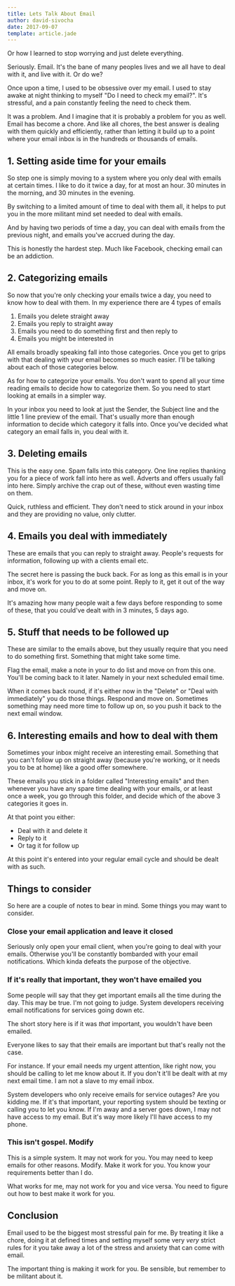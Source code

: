 ```yaml
---
title: Lets Talk About Email
author: david-sivocha
date: 2017-09-07
template: article.jade
---
```


Or how I learned to stop worrying and just delete everything.

Seriously. Email. It's the bane of many peoples lives and we all have to deal with it, and live with it. Or do we?

Once upon a time, I used to be obsessive over my email. I used to stay awake at night thinking to myself "Do I need to check my email?". It's stressful, and a pain constantly feeling the need to check them.

<span class="more"></span>

It was a problem. And I imagine that it is probably a problem for you as well. Email has become a chore. And like all chores, the best answer is dealing with them quickly and efficiently, rather than letting it build up to a point where your email inbox is in the hundreds or thousands of emails.

## 1. Setting aside time for your emails

So step one is simply moving to a system where you only deal with emails at certain times. I like to do it twice a day, for at most an hour. 30 minutes in the morning, and 30 minutes in the evening.

By switching to a limited amount of time to deal with them all, it helps to put you in the more militant mind set needed to deal with emails.

And by having two periods of time a day, you can deal with emails from the previous night, and emails you've accrued during the day.

This is honestly the hardest step. Much like Facebook, checking email can be an addiction.

## 2. Categorizing emails

So now that you're only checking your emails twice a day, you need to know how to deal with them. In my experience there are 4 types of emails

1. Emails you delete straight away
1. Emails you reply to straight away
1. Emails you need to do something first and then reply to
1. Emails you might be interested in

All emails broadly speaking fall into those categories. Once you get to grips with that dealing with your email becomes so much easier. I'll be talking about each of those categories below.

As for how to categorize your emails. You don't want to spend all your time reading emails to decide how to categorize them. So you need to start looking at emails in a simpler way.

In your inbox you need to look at just the Sender, the Subject line and the little 1 line preview of the email. That's usually more than enough information to decide which category it falls into. Once you've decided what category an email falls in, you deal with it.

## 3. Deleting emails

This is the easy one. Spam falls into this category. One line replies thanking you for a piece of work fall into here as well. Adverts and offers usually fall into here. Simply archive the crap out of these, without even wasting time on them. 

Quick, ruthless and efficient. They don't need to stick around in your inbox and they are providing no value, only clutter.

## 4. Emails you deal with immediately

These are emails that you can reply to straight away. People's requests for information, following up with a clients email etc.

The secret here is passing the buck back. For as long as this email is in your inbox, it's work for you to do at some point. Reply to it, get it out of the way and move on.

It's amazing how many people wait a few days before responding to some of these, that you could've dealt with in 3 minutes, 5 days ago.

## 5. Stuff that needs to be followed up

These are similar to the emails above, but they usually require that you need to do something first. Something that might take some time.

Flag the email, make a note in your to do list and move on from this one. You'll be coming back to it later. Namely in your next scheduled email time.

When it comes back round, if it's either now in the "Delete" or "Deal with immediately" you do those things. Respond and move on. Sometimes something may need more time to follow up on, so you push it back to the next email window.

## 6. Interesting emails and how to deal with them

Sometimes your inbox might receive an interesting email. Something that you can't follow up on straight away (because you're working, or it needs you to be at home) like a good offer somewhere.

These emails you stick in a folder called "Interesting emails" and then whenever you have any spare time dealing with your emails, or at least once a week, you go through this folder, and decide which of the above 3 categories it goes in.

At that point you either:

- Deal with it and delete it
- Reply to it
- Or tag it for follow up

At this point it's entered into your regular email cycle and should be dealt with as such.

## Things to consider

So here are a couple of notes to bear in mind. Some things you may want to consider.

### Close your email application and leave it closed

Seriously only open your email client, when you're going to deal with your emails. Otherwise you'll be constantly bombarded with your email notifications. Which kinda defeats the purpose of the objective.

### If it's really that important, they won't have emailed you

Some people will say that they get important emails all the time during the day. This may be true. I'm not going to judge. System developers receiving email notifications for services going down etc.

The short story here is if it was _that_ important, you wouldn't have been emailed.

Everyone likes to say that their emails are important but that's really not the case.

For instance. If your email needs my urgent attention, like right now, you should be calling to let me know about it. If you don't it'll be dealt with at my next email time. I am not a slave to my email inbox.

System developers who only receive emails for service outages? Are you kidding me. If it's that important, your reporting system should be texting or calling you to let you know. If I'm away and a server goes down, I may not have access to my email. But it's way more likely I'll have access to my phone.

### This isn't gospel. Modify

This is a simple system. It may not work for you. You may need to keep emails for other reasons. Modify. Make it work for you. You know your requirements better than I do.

What works for me, may not work for you and vice versa. You need to figure out how to best make it work for you.

## Conclusion

Email used to be the biggest most stressful pain for me. By treating it like a chore, doing it at defined times and setting myself some very _very_ strict rules for it you take away a lot of the stress and anxiety that can come with email.

The important thing is making it work for you. Be sensible, but remember to be militant about it.